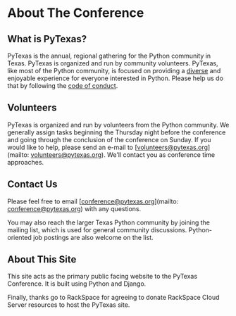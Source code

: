 # About The Conference

## What is PyTexas?

PyTexas is the annual, regional gathering for the Python community in Texas. 
PyTexas is organized and run by community volunteers. PyTexas, like most of the 
Python community, is focused on providing a [diverse](/2015/about/diversity-statement) and enjoyable experience 
for everyone interested in Python. Please help us do that by following the 
[code of conduct](/2015/about/code-of-conduct).

## Volunteers

PyTexas is organized and run by volunteers from the Python community. We 
generally assign tasks beginning the Thursday night before the conference and 
going through the conclusion of the conference on Sunday. If you would like to 
help, please send an e-mail to [volunteers@pytexas.org](mailto: volunteers@pytexas.org). We'll contact you as 
conference time approaches.

## Contact Us

Please feel free to email [conference@pytexas.org](mailto: conference@pytexas.org) with any questions.

You may also reach the larger Texas Python community by joining the mailing 
list, which is used for general community discussions. Python-oriented job 
postings are also welcome on the list.

## About This Site

This site acts as the primary public facing website to the PyTexas Conference. 
It is built using Python and Django.

Finally, thanks go to RackSpace for agreeing to donate RackSpace Cloud Server 
resources to host the PyTexas site.
